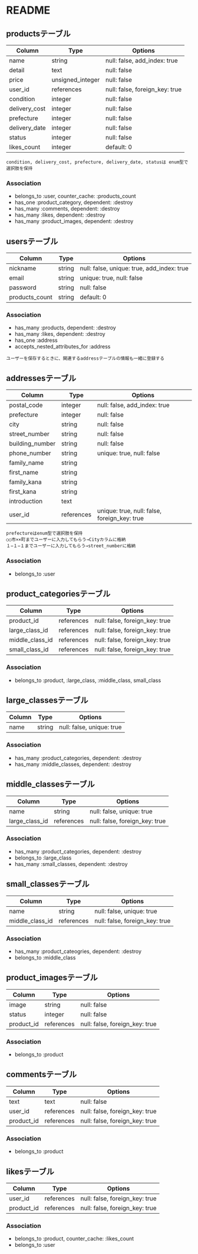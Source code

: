 # README

## productsテーブル

|Column|Type|Options|
|------|----|-------|
|name|string|null: false, add_index: true|
|detail|text|null: false|
|price|unsigned_integer|null: false|
|user_id|references|null: false, foreign_key: true|
|condition|integer|null: false|
|delivery_cost|integer|null: false|
|prefecture|integer|null: false|
|delivery_date|integer|null: false|
|status|integer|null: false|
|likes_count|integer|default: 0|

```
condition, delivery_cost, prefecture, delivery_date, statusは enum型で選択肢を保持
```

### Association
- belongs_to :user, counter_cache: :products_count
- has_one :product_category, dependent: :destroy
- has_many :comments, dependent: :destroy
- has_many :likes, dependent: :destroy
- has_many :product_images, dependent: :destroy

## usersテーブル

|Column|Type|Options|
|------|----|-------|
|nickname|string|null: false, unique: true, add_index: true|
|email|string|unique: true, null: false|
|password|string|null: false|
|products_count|string|default: 0|

### Association
- has_many :products, dependent: :destroy
- has_many :likes, dependent: :destroy
- has_one :address
- accepts_nested_attributes_for :address

```
ユーザーを保存するときに、関連するaddressテーブルの情報も一緒に登録する
```

## addressesテーブル

|Column|Type|Options|
|------|----|-------|
|postal_code|integer|null: false, add_index: true|
|prefecture|integer|null: false|
|city|string|null: false|
|street_number|string|null: false|
|building_number|string|null: false|
|phone_number|string|unique: true, null: false|
|family_name|string||
|first_name|string||
|family_kana|string||
|first_kana|string||
|introduction|text||
|user_id|references|unique: true, null: false, foreign_key: true|

```
prefectureはenum型で選択肢を保持
○○市××町までユーザーに入力してもらう→Cityカラムに格納
１−１−１までユーザーに入力してもらう→street_numberに格納
```

### Association
- belongs_to :user

## product_categoriesテーブル

|Column|Type|Options|
|------|----|-------|
|product_id|references|null: false, foreign_key: true|
|large_class_id|references|null: false, foreign_key: true|
|middle_class_id|references|null: false, foreign_key: true|
|small_class_id|references|null: false, foreign_key: true|

### Association
- belongs_to :product, :large_class, :middle_class, small_class

## large_classesテーブル

|Column|Type|Options|
|------|----|-------|
|name|string|null: false, unique: true|

### Association
- has_many :product_categories, dependent: :destroy
- has_many :middle_classes, dependent: :destroy

## middle_classesテーブル

|Column|Type|Options|
|------|----|-------|
|name|string|null: false, unique: true|
|large_class_id|references|null: false, foreign_key: true|

### Association
- has_many :product_categories, dependent: :destroy
- belongs_to :large_class
- has_many :small_classes, dependent: :destroy


## small_classesテーブル

|Column|Type|Options|
|------|----|-------|
|name|string|null: false, unique: true|
|middle_class_id|references|null: false, foreign_key: true|

### Association
- has_many :product_cateogries, dependent: :destroy
- belongs_to :middle_class

## product_imagesテーブル

|Column|Type|Options|
|------|----|-------|
|image|string|null: false|
|status|integer|null: false|
|product_id|references|null: false, foreign_key: true|

### Association
- belongs_to :product

## commentsテーブル

|Column|Type|Options|
|------|----|-------|
|text|text|null: false|
|user_id|references|null: false, foreign_key: true|
|product_id|references|null: false, foreign_key: true|

### Association
- belongs_to :product


## likesテーブル

|Column|Type|Options|
|------|----|-------|
|user_id|references|null: false, foreign_key: true|
|product_id|references|null: false, foreign_key: true|

### Association
- belongs_to :product, counter_cache: :likes_count
- belongs_to :user
